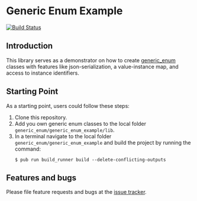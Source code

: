 # Generic Enum Example
[![Build Status](https://travis-ci.com/simphotonics/generic_enum.svg?branch=master)](https://travis-ci.com/simphotonics/generic_enum)


## Introduction

This library serves as a demonstrator on how to create [generic_enum] classes with features
like json-serialization, a value-instance map, and access to instance identifiers.

## Starting Point

As a starting point, users could follow these steps:
1. Clone this repository.
2. Add you own generic enum classes to the local folder `generic_enum/generic_enum_example/lib`.
3. In a terminal navigate to the local folder `generic_enum/generic_enum_example` and build the project by running the command:
   ```Console
   $ pub run build_runner build --delete-conflicting-outputs
   ```

## Features and bugs

Please file feature requests and bugs at the [issue tracker].

[issue tracker]: https://github.com/simphotonics/generic_enum/issues
[generic_enum]: https://pub.dev/packages/generic_enum
[generic_enum_annotation]: https://pub.dev/packages/generic_enum_annotation
[generic_enum_builder]: https://pub.dev/packages/generic_enum_builder
